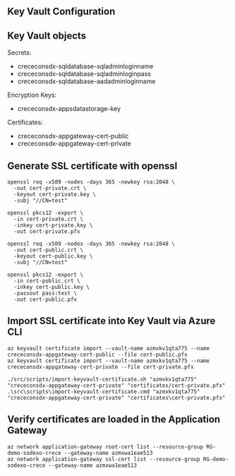Key Vault Configuration
-----------------------

## Key Vault objects

Secrets:

* crececonsdx-sqldatabase-sqladminloginname
* crececonsdx-sqldatabase-sqladminloginpass
* crececonsdx-sqldatabase-aadadminloginname

Encryption Keys:

* crececonsdx-appsdatastorage-key

Certificates:

* crececonsdx-appgateway-cert-public
* crececonsdx-appgateway-cert-private

## Generate SSL certificate with openssl

```
openssl req -x509 -nodes -days 365 -newkey rsa:2048 \
  -out cert-private.crt \
  -keyout cert-private.key \
  -subj "//CN=test"

openssl pkcs12 -export \
  -in cert-private.crt \
  -inkey cert-private.key \
  -out cert-private.pfx

openssl req -x509 -nodes -days 365 -newkey rsa:2048 \
  -out cert-public.crt \
  -keyout cert-public.key \
  -subj "//CN=test"

openssl pkcs12 -export \
  -in cert-public.crt \
  -inkey cert-public.key \
  -passout pass:test \
  -out cert-public.pfx
```

## Import SSL certificate into Key Vault via Azure CLI

```
az keyvault certificate import --vault-name azmxkv1qta775 --name crececonsdx-appgateway-cert-public --file cert-public.pfx
az keyvault certificate import --vault-name azmxkv1qta775 --name crececonsdx-appgateway-cert-private --file cert-private.pfx
```

```
./src/scripts/import-keyvault-certificate.sh "azmxkv1qta775" "crececonsdx-appgateway-cert-private" "certificates/cert-private.pfx"
.\src\scripts\import-keyvault-certificate.cmd "azmxkv1qta775" "crececonsdx-appgateway-cert-private" "certificates\cert-private.pfx"
```

## Verify certificates are loaded in the Application Gateway

```
az network application-gateway root-cert list --resource-group RG-demo-sodexo-crece --gateway-name azmxwa1eae513
az network application-gateway ssl-cert list --resource-group RG-demo-sodexo-crece --gateway-name azmxwa1eae513
```